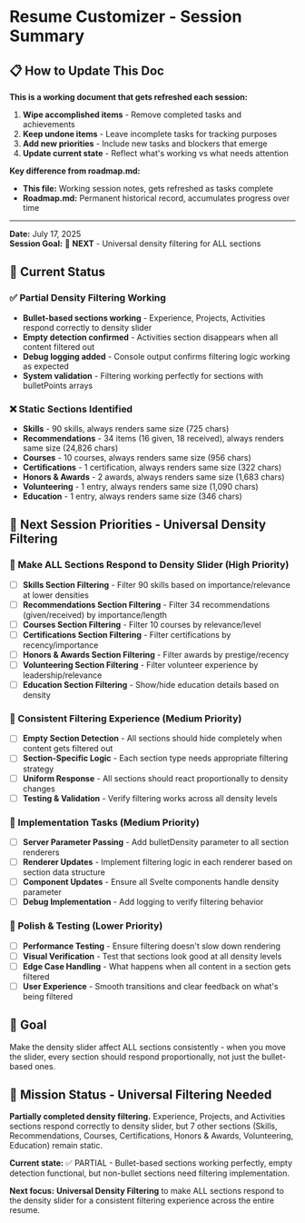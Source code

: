 # Resume Customizer - Session Summary

## 📋 How to Update This Doc

**This is a working document that gets refreshed each session:**
1. **Wipe accomplished items** - Remove completed tasks and achievements
2. **Keep undone items** - Leave incomplete tasks for tracking purposes
3. **Add new priorities** - Include new tasks and blockers that emerge
4. **Update current state** - Reflect what's working vs what needs attention

**Key difference from roadmap.md:**
- **This file:** Working session notes, gets refreshed as tasks complete
- **Roadmap.md:** Permanent historical record, accumulates progress over time

---

**Date:** July 17, 2025  
**Session Goal:** 🎯 **NEXT** - Universal density filtering for ALL sections

## 🎯 Current Status

### ✅ Partial Density Filtering Working
- **Bullet-based sections working** - Experience, Projects, Activities respond correctly to density slider
- **Empty detection confirmed** - Activities section disappears when all content filtered out  
- **Debug logging added** - Console output confirms filtering logic working as expected
- **System validation** - Filtering working perfectly for sections with bulletPoints arrays

### ❌ Static Sections Identified
- **Skills** - 90 skills, always renders same size (725 chars)
- **Recommendations** - 34 items (16 given, 18 received), always renders same size (24,826 chars)  
- **Courses** - 10 courses, always renders same size (956 chars)
- **Certifications** - 1 certification, always renders same size (322 chars)
- **Honors & Awards** - 2 awards, always renders same size (1,683 chars)
- **Volunteering** - 1 entry, always renders same size (1,090 chars)
- **Education** - 1 entry, always renders same size (346 chars)



## 🎯 Next Session Priorities - Universal Density Filtering

### 🚀 Make ALL Sections Respond to Density Slider (High Priority)
- [ ] **Skills Section Filtering** - Filter 90 skills based on importance/relevance at lower densities
- [ ] **Recommendations Section Filtering** - Filter 34 recommendations (given/received) by importance/length
- [ ] **Courses Section Filtering** - Filter 10 courses by relevance/level
- [ ] **Certifications Section Filtering** - Filter certifications by recency/importance  
- [ ] **Honors & Awards Section Filtering** - Filter awards by prestige/recency
- [ ] **Volunteering Section Filtering** - Filter volunteer experience by leadership/relevance
- [ ] **Education Section Filtering** - Show/hide education details based on density

### 🎯 Consistent Filtering Experience (Medium Priority)
- [ ] **Empty Section Detection** - All sections should hide completely when content gets filtered out
- [ ] **Section-Specific Logic** - Each section type needs appropriate filtering strategy
- [ ] **Uniform Response** - All sections should react proportionally to density changes
- [ ] **Testing & Validation** - Verify filtering works across all density levels

### 🔄 Implementation Tasks (Medium Priority)
- [ ] **Server Parameter Passing** - Add bulletDensity parameter to all section renderers
- [ ] **Renderer Updates** - Implement filtering logic in each renderer based on section data structure
- [ ] **Component Updates** - Ensure all Svelte components handle density parameter
- [ ] **Debug Implementation** - Add logging to verify filtering behavior

### 🎨 Polish & Testing (Lower Priority)
- [ ] **Performance Testing** - Ensure filtering doesn't slow down rendering
- [ ] **Visual Verification** - Test that sections look good at all density levels
- [ ] **Edge Case Handling** - What happens when all content in a section gets filtered
- [ ] **User Experience** - Smooth transitions and clear feedback on what's being filtered

## 🔑 Goal

Make the density slider affect ALL sections consistently - when you move the slider, every section should respond proportionally, not just the bullet-based ones.

## 🎯 Mission Status - Universal Filtering Needed

**Partially completed density filtering.** Experience, Projects, and Activities sections respond correctly to density slider, but 7 other sections (Skills, Recommendations, Courses, Certifications, Honors & Awards, Volunteering, Education) remain static.

**Current state:** ✅ PARTIAL - Bullet-based sections working perfectly, empty detection functional, but non-bullet sections need filtering implementation.

**Next focus:** **Universal Density Filtering** to make ALL sections respond to the density slider for a consistent filtering experience across the entire resume. 
